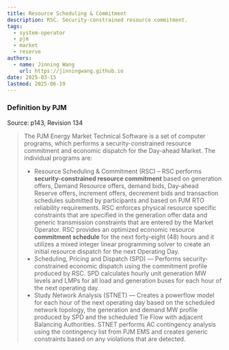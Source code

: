 ```yaml
---
title: Resource Scheduling & Commitment
description: RSC. Security-constrained resource commitment.
tags:
  - system-operator
  - pjm
  - market
  - reserve
authors:
  - name: Jinning Wang
    url: https://jinningwang.github.io
date: 2025-03-15
lastmod: 2025-06-19
---
```


### Definition by PJM

Source: <d-cite key="pjm2024m11"></d-cite> p143, Revision 134

> The PJM Energy Market Technical Software is a set of computer programs, which performs a security-constrained resource commitment and economic dispatch for the Day-ahead Market. The individual programs are:
>
> - Resource Scheduling & Commitment (RSC) – RSC performs **security-constrained resource commitment** based on generation offers, Demand Resource offers, demand bids, Day-ahead Reserve offers, increment offers, decrement bids and transaction schedules submitted by participants and based on PJM RTO reliability requirements. RSC enforces physical resource specific constraints that are specified in the generation offer data and generic transmission constraints that are entered by the Market Operator. RSC provides an optimized economic resource **commitment schedule** for the next forty-eight (48) hours and it utilizes a mixed integer linear programming solver to create an initial resource dispatch for the next Operating Day.
> - Scheduling, Pricing and Dispatch (SPD) — Performs security-constrained economic dispatch using the commitment profile produced by RSC. SPD calculates hourly unit generation MW levels and LMPs for all load and generation buses for each hour of the next operating day.
> - Study Network Analysis (STNET) — Creates a powerflow model for each hour of the next operating day based on the scheduled network topology, the generation and demand MW profile produced by SPD and the scheduled Tie Flow with adjacent Balancing Authorities. STNET performs AC contingency analysis using the contingency list from PJM EMS and creates generic constraints based on any violations that are detected.
